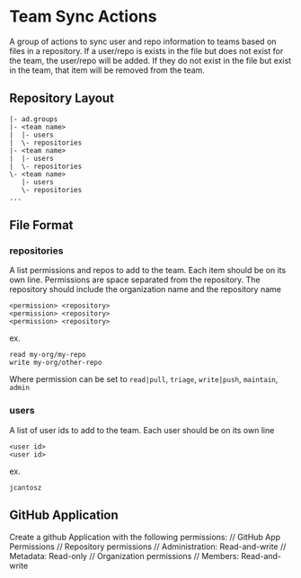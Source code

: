 # Team Sync Actions
A group of actions to sync user and repo information to teams based on files in a repository. If a user/repo is exists in the file but does not exist for the team, the user/repo will be added. If they do not exist in the file but exist in the team, that item will be removed from the team.

## Repository Layout
```
|- ad.groups
|- <team name>
|  |- users
|  \- repositories
|- <team name>
|  |- users
|  \- repositories
\- <team name>
   |- users
   \- repositories
...
```

## File Format
### repositories
A list permissions and repos to add to the team. Each item should be on its own line. Permissions are space separated from the repository. The repository should include the organization name and the repository name
```
<permission> <repository>
<permission> <repository>
<permission> <repository>
```
ex.
```
read my-org/my-repo
write my-org/other-repo
```
Where permission can be set to `read|pull`, `triage`, `write|push`, `maintain`, `admin`

### users
A list of user ids to add to the team. Each user should be on its own line
```
<user id>
<user id>
```
ex.
```
jcantosz
```

## GitHub Application
Create a github Application with the following permissions:
// GitHub App Permissions
// Repository permissions
// Administration: Read-and-write
// Metadata: Read-only
// Organization permissions
// Members: Read-and-write
